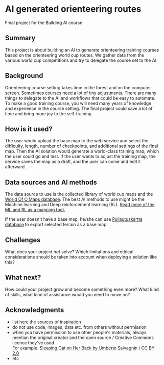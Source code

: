 <!-- This is the markdown template for the final project of the Building AI course, 
created by Reaktor Innovations and University of Helsinki. 
Copy the template, paste it to your GitHub README and edit! -->

# AI generated orienteering routes

Final project for the Building AI course

## Summary

This project is about building an AI to generate orienteering training courses based on the orienteering world cup routes. We gather data from the various world cup competitions and try to delegate the course set to the AI.


## Background

Orienteering course setting takes time in the forest and on the computer screen. Sometimes courses need a lot of tiny adjustments. There are many things to delegate to the AI and workflows that could be easy to automate. To make a good training course, you will need many years of knowledge and experience in the course setting. The final project could save a lot of time and bring more joy to the self-training.


## How is it used?

The user would upload the base map to the web service and select the difficulty, length, number of checkpoints, and additional settings of the final map. Then the AI solution would generate a world-class training map, which the user could go and test. If the user wants to adjust the training map, the service saves the map as a draft, and the user can come and edit it afterward.


## Data sources and AI methods
The data source to use is the collected library of world cup maps and the [World Of O Maps database](http://omaps.worldofo.com/index.php?). The best AI methods to use might be the Machine learning and Deep reinforcement learning (RL). [Read more of the ML and RL as a mapping tool.](https://medium.com/devseed/exploring-new-ai-methods-for-road-mapping-7edbe6b73c19)

If the user doesn't have a base map, he/she can use [Pullautuskartta database](https://pullautuskartta.fi/) to export selected terrain as a base map.


## Challenges

What does your project _not_ solve? Which limitations and ethical considerations should be taken into account when deploying a solution like this?

## What next?

How could your project grow and become something even more? What kind of skills, what kind of assistance would you  need to move on? 


## Acknowledgments

* list here the sources of inspiration 
* do not use code, images, data etc. from others without permission
* when you have permission to use other people's materials, always mention the original creator and the open source / Creative Commons licence they've used
  <br>For example: [Sleeping Cat on Her Back by Umberto Salvagnin](https://commons.wikimedia.org/wiki/File:Sleeping_cat_on_her_back.jpg#filelinks) / [CC BY 2.0](https://creativecommons.org/licenses/by/2.0)
* etc

